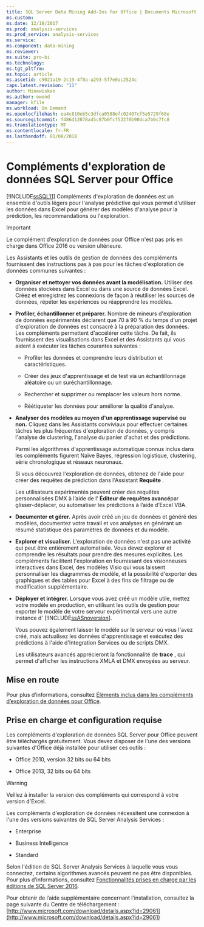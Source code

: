 ```yaml
---
title: SQL Server Data Mining Add-Ins for Office | Documents Microsoft
ms.custom: 
ms.date: 12/18/2017
ms.prod: analysis-services
ms.prod_service: analysis-services
ms.service: 
ms.component: data-mining
ms.reviewer: 
ms.suite: pro-bi
ms.technology: 
ms.tgt_pltfrm: 
ms.topic: article
ms.assetid: c9021a19-2c19-4f0a-a293-5f7e0ac2524c
caps.latest.revision: "11"
author: Minewiskan
ms.author: owend
manager: kfile
ms.workload: On Demand
ms.openlocfilehash: ea4c810eb5c3dfca0588efc02407cf5a5729f68e
ms.sourcegitcommit: f486d12078a45c87b0fcf52270b904ca7b0c7fc8
ms.translationtype: MT
ms.contentlocale: fr-FR
ms.lasthandoff: 01/08/2018
---
```

# <a name="sql-server-data-mining-add-ins-for-office"></a>Compléments d'exploration de données SQL Server pour Office

  [!INCLUDE[ssSQL11](../../includes/sssql11-md.md)] Compléments d'exploration de données est un ensemble d'outils légers pour l'analyse prédictive qui vous permet d'utiliser les données dans Excel pour générer des modèles d'analyse pour la prédiction, les recommandations ou l'exploration.  
  
> [!IMPORTANT]
> Le complément d’exploration de données pour Office n'est pas pris en charge dans Office 2016 ou version ultérieure.
  
 Les Assistants et les outils de gestion de données des compléments fournissent des instructions pas à pas pour les tâches d'exploration de données communes suivantes :  
  
-   **Organiser et nettoyer vos données avant la modélisation.** Utiliser des données stockées dans Excel ou dans une source de données Excel. Créez et enregistrez les connexions de façon à réutiliser les sources de données, répéter les expériences ou réapprendre les modèles.  
  
-   **Profiler, échantillonner et préparer.** Nombre de mineurs d'exploration de données expérimentés déclarent que 70 à 90 % du temps d'un projet d'exploration de données est consacré à la préparation des données. Les compléments permettent d'accélérer cette tâche. De fait, ils fournissent des visualisations dans Excel et des Assistants qui vous aident à exécuter les tâches courantes suivantes :  
  
    -   Profiler les données et comprendre leurs distribution et caractéristiques.  
  
    -   Créer des jeux d'apprentissage et de test via un échantillonnage aléatoire ou un suréchantillonnage.  
  
    -   Rechercher et supprimer ou remplacer les valeurs hors norme.  
  
    -   Réétiqueter les données pour améliorer la qualité d'analyse.  
  
-   **Analyser des modèles au moyen d'un apprentissage supervisé ou non.** Cliquez dans les Assistants conviviaux pour effectuer certaines tâches les plus fréquentes d'exploration de données, y compris l'analyse de clustering, l'analyse du panier d'achat et des prédictions.  
  
     Parmi les algorithmes d'apprentissage automatique connus inclus dans les compléments figurent Naïve Bayes, régression logistique, clustering, série chronologique et réseaux neuronaux.  
  
     Si vous découvrez l'exploration de données, obtenez de l'aide pour créer des requêtes de prédiction dans l'Assistant **Requête** .  
  
     Les utilisateurs expérimentés peuvent créer des requêtes personnalisées DMX à l’aide de l’ **Éditeur de requêtes avancé**par glisser-déplacer, ou automatiser les prédictions à l’aide d’Excel VBA.  
  
-   **Documenter et gérer.** Après avoir créé un jeu de données et généré des modèles, documentez votre travail et vos analyses en générant un résumé statistique des paramètres de données et du modèle.  
  
-   **Explorer et visualiser.** L'exploration de données n'est pas une activité qui peut être entièrement automatisée. Vous devez explorer et comprendre les résultats pour prendre des mesures explicites. Les compléments facilitent l'exploration en fournissant des visionneuses interactives dans Excel, des modèles Visio qui vous laissent personnaliser les diagrammes de modèle, et la possibilité d'exporter des graphiques et des tables pour Excel à des fins de filtrage ou de modification supplémentaire.  
  
-   **Déployer et intégrer.** Lorsque vous avez créé un modèle utile, mettez votre modèle en production, en utilisant les outils de gestion pour exporter le modèle de votre serveur expérimental vers une autre instance d' [!INCLUDE[ssASnoversion](../../includes/ssasnoversion-md.md)].  
  
     Vous pouvez également laisser le modèle sur le serveur où vous l'avez créé, mais actualisez les données d'apprentissage et exécutez des prédictions à l'aide d'Integration Services ou de scripts DMX.  
  
     Les utilisateurs avancés apprécieront la fonctionnalité de **trace** , qui permet d'afficher les instructions XMLA et DMX envoyées au serveur.  
  
## <a name="getting-started"></a>Mise en route  
 Pour plus d’informations, consultez [Éléments inclus dans les compléments d’exploration de données pour Office](http://go.microsoft.com/fwlink/p/?LinkId=616849).  
  
## <a name="support-and-requirements"></a>Prise en charge et configuration requise  
 Les compléments d'exploration de données SQL Server pour Office peuvent être téléchargés gratuitement. Vous devez disposer de l'une des versions suivantes d'Office déjà installée pour utiliser ces outils :  
  
-   Office 2010, version 32 bits ou 64 bits  
  
-   Office 2013, 32 bits ou 64 bits  
  
> [!WARNING]  
>  Veillez à installer la version des compléments qui correspond à votre version d'Excel.  
  
 Les compléments d'exploration de données nécessitent une connexion à l'une des versions suivantes de SQL Server Analysis Services :  
  
-   Enterprise  
  
-   Business Intelligence  
  
-   Standard  
  
 Selon l'édition de SQL Server Analysis Services à laquelle vous vous connectez, certains algorithmes avancés peuvent ne pas être disponibles. Pour plus d’informations, consultez [Fonctionnalités prises en charge par les éditions de SQL Server 2016](../../analysis-services/analysis-services-features-supported-by-the-editions-of-sql-server-2016.md).  
  
 Pour obtenir de l’aide supplémentaire concernant l’installation, consultez la page suivante du Centre de téléchargement : [http://www.microsoft.com/download/details.aspx?id=29061](http://www.microsoft.com/download/details.aspx?id=29061)  
  
  
